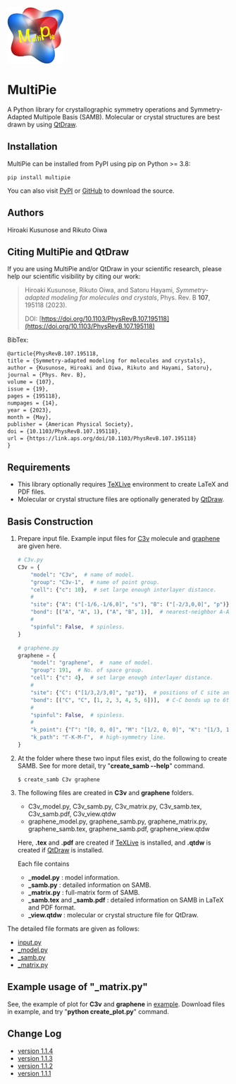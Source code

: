 <img width="128" src="multipie_logo.png">

# MultiPie

A Python library for crystallographic symmetry operations and Symmetry-Adapted Multipole Basis (SAMB).
Molecular or crystal structures are best drawn by using [QtDraw](https://github.com/CMT-MU/QtDraw).

## Installation

MultiPie can be installed from PyPI using pip on Python >= 3.8:
```
pip install multipie
```
You can also visit
[PyPI](https://pypi.org/project/multipie/) or [GitHub](https://github.com/CMT-MU/MultiPie) to download the source.

## Authors
Hiroaki Kusunose and Rikuto Oiwa

## Citing MultiPie and QtDraw

If you are using MultiPie and/or QtDraw in your scientific research, please help our scientific visibility by citing our work:

> Hiroaki Kusunose, Rikuto Oiwa, and Satoru Hayami, _Symmetry-adapted modeling for molecules and crystals_, Phys. Rev. B <b>107</b>, 195118 (2023).
>
> DOI: [https://doi.org/10.1103/PhysRevB.107.195118](https://doi.org/10.1103/PhysRevB.107.195118)

BibTex:
```
@article{PhysRevB.107.195118,
title = {Symmetry-adapted modeling for molecules and crystals},
author = {Kusunose, Hiroaki and Oiwa, Rikuto and Hayami, Satoru},
journal = {Phys. Rev. B},
volume = {107},
issue = {19},
pages = {195118},
numpages = {14},
year = {2023},
month = {May},
publisher = {American Physical Society},
doi = {10.1103/PhysRevB.107.195118},
url = {https://link.aps.org/doi/10.1103/PhysRevB.107.195118}
}
```

## Requirements
- This library optionally requires [TeXLive](https://www.tug.org/texlive/) environment to create LaTeX and PDF files.
- Molecular or crystal structure files are optionally generated by [QtDraw](https://github.com/CMT-MU/QtDraw).


## Basis Construction

1. Prepare input file. Example input files for [C3v](https://github.com/CMT-MU/MultiPie/docs/example/C3v.py) molecule and [graphene](https://github.com/CMT-MU/MultiPie/docs/example/graphene.py) are given here.
    ```python
    # C3v.py
    C3v = {
        "model": "C3v",  # name of model.
        "group": "C3v-1",  # name of point group.
        "cell": {"c": 10},  # set large enough interlayer distance.
        #
        "site": {"A": ("[-1/6,-1/6,0]", "s"), "B": ("[-2/3,0,0]", "p")},  # positions of A and B sites and their orbitals.
        "bond": [("A", "A", 1), ("A", "B", 1)],  # nearest-neighbor A-A and B-B bonds.
        #
        "spinful": False,  # spinless.
    }
    ```
    ```python
    # graphene.py
    graphene = {
        "model": "graphene",  #  name of model.
        "group": 191,  # No. of space group.
        "cell": {"c": 4},  # set large enough interlayer distance.
        #
        "site": {"C": ("[1/3,2/3,0]", "pz")},  # positions of C site and its orbital.
        "bond": [("C", "C", [1, 2, 3, 4, 5, 6])],  # C-C bonds up to 6th neighbors.
        #
        "spinful": False,  # spinless.
        #
        "k_point": {"Γ": "[0, 0, 0]", "M": "[1/2, 0, 0]", "K": "[1/3, 1/3, 0]"},  # def. of k points.
        "k_path": "Γ-K-M-Γ",  # high-symmetry line.
    }
    ```
2. At the folder where these two input files exist, do the following to create SAMB.
See for more detail, try "**create_samb --help**" command.
    ```
    $ create_samb C3v graphene
    ```
3. The following files are created in **C3v** and **graphene** folders.
    - C3v_model.py, C3v_samb.py, C3v_matrix.py, C3v_samb.tex, C3v_samb.pdf, C3v_view.qtdw
    - graphene_model.py, graphene_samb.py, graphene_matrix.py, graphene_samb.tex, graphene_samb.pdf, graphene_view.qtdw

    Here, **.tex** and **.pdf** are created if [TeXLive](https://www.tug.org/texlive/) is installed, and **.qtdw** is created if [QtDraw](https://github.com/CMT-MU/QtDraw) is installed.

    Each file contains
    - **_model.py** : model information.
    - **_samb.py** : detailed information on SAMB.
    - **_matrix.py** : full-matrix form of SAMB.
    - **_samb.tex** and **_samb.pdf** : detailed information on SAMB in LaTeX and PDF format.
    - **_view.qtdw** : molecular or crystal structure file for QtDraw.

The detailed file formats are given as follows:
- [input.py](fmt_input.md)
- [_model.py](fmt_model.md)
- [_samb.py](fmt_samb.md)
- [_matrix.py](fmt_matrix.md)

## Example usage of "_matrix.py"

See, the example of plot for **C3v** and **graphene** in [example](https://github.com/CMT-MU/MultiPie/tree/main/docs/example).
Download files in example, and try "**python create_plot.py**" command.


## Change Log
- [version 1.1.4](ver1.1.4.md)
- [version 1.1.3](ver1.1.3.md)
- [version 1.1.2](ver1.1.2.md)
- [version 1.1.1](ver1.1.1.md)
